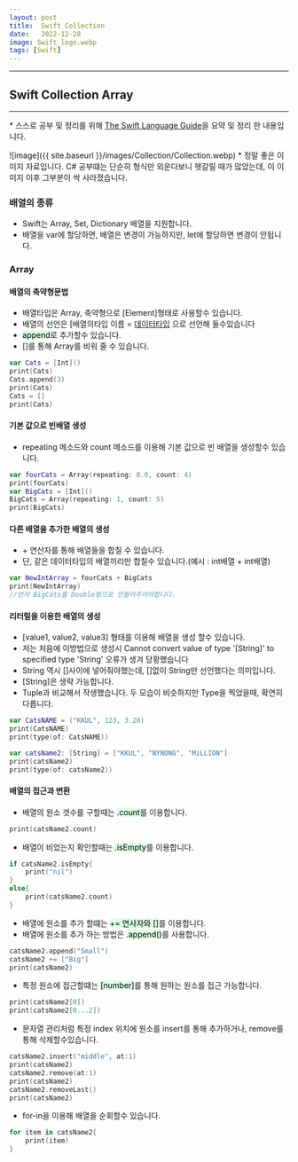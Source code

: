 ```yaml
---
layout: post
title:  Swift Collection
date:   2022-12-28
image: Swift_logo.webp
tags: [Swift]
---
```


---
## Swift Collection Array
---
\* 스스로 공부 및 정리를 위해 [The Swift Language Guide](https://jusung.gitbook.io/the-swift-language-guide/)을 요약 및 정리 한 내용입니다. 


![image]({{ site.baseurl }}/images/Collection/Collection.webp)
\* 정말 좋은 이미지 자료입니다. C# 공부떄는 단순히 형식만 외운다보니 헷갈릴 때가 많았는데, 이 이미지 이후 그부분이 싹 사라졌습니다.

### 배열의 종류
   - Swift는 Array, Set, Dictionary 배열을 지원합니다.
   - 배열을 var에 할당하면, 배열은 변경이 가능하지만, let에 할당하면 변경이 안됩니다.

### Array
#### 배열의 축약형문법
   - 배열타입은 Array, 축약형으로 [Element]형태로 사용할수 있습니다.
   - 배열의 선언은 [배열의타입 이름 = [데이터타입]() 으로 선언해 둘수있습니다
   - <mark style='background-color: #dcffe4'>append</mark>로 추가할수 있습니다.
   - []를 통해 Array를 비워 줄 수 있습니다.

```swift
var Cats = [Int]()
print(Cats)
Cats.append(3)
print(Cats)
Cats = []
print(Cats)
```

#### 기본 값으로 빈배열 생성
   - repeating 메소드와 count 메소드를 이용해 기본 값으로 빈 배열을 생성할수 있습니다.

```swift
var fourCats = Array(repeating: 0.0, count: 4)
print(fourCats)
var BigCats = [Int]()
BigCats = Array(repeating: 1, count: 5)
print(BigCats)
```

#### 다른 배열을 추가한 배열의 생성
   - \+ 연산자를 통해 배열들을 합칠 수 있습니다.
   - 단, 같은 데이터타입의 배열끼리만 합칠수 있습니다.(예시 : int배열 + int배열)

```swift
var NewIntArray = fourCats + BigCats
print(NewIntArray)
//먼저 BigCats를 Double형으로 만들어주어야합니다. 
```

#### 리터럴을 이용한 배열의 생성
   - [value1, value2, value3] 형태를 이용해 배열을 생성 할수 있습니다.
   - 저는 처음에 이방법으로 생성시 Cannot convert value of type '[String]' to specified type 'String' 오류가 생겨 당황했습니다
   - String 역시 []사이에 넣어줘야했는데, []없이 String만 선언했다는 의미입니다.
   - [String]은 생략 가능합니다.
   - Tuple과 비교해서 작생했습니다. 두 모습이 비슷하지만 Type을 찍었을때, 확연히 다릅니다.

```swift
var CatsNAME = ("KKUL", 123, 3.20)
print(CatsNAME)
print(type(of: CatsNAME))

var catsName2: [String] = ["KKUL", "NYNONG", "MiLLION"]
print(catsName2)
print(type(of: catsName2))
``` 

#### 배열의 접근과 변환
   - 배열의 원소 갯수를 구할때는 <mark style='background-color: #dcffe4'>.count</mark>를 이용합니다.

```swift
print(catsName2.count)
```

   - 배열이 비었는지 확인할때는 <mark style='background-color: #dcffe4'>.isEmpty</mark>를 이용합니다.

```swift
if catsName2.isEmpty{
    print("nil")
}
else{
    print(catsName2.count)
}
```

   - 배열에 원소를 추가 할떄는 <mark style='background-color: #dcffe4'>+= 연사자와 []</mark>를 이용합니다.
   - 배열에 원소를 추가 하는 방법은 <mark style='background-color: #dcffe4'>.append()</mark>를 사용합니다.

```swift
catsName2.append("Small")
catsName2 += ["Big"]
print(catsName2)
```

   - 특정 원소에 접근할떄는 <mark style='background-color: #dcffe4'>[number]</mark>를 통해 원하는 원소를 접근 가능합니다.

```swift
print(catsName2[0])
print(catsName2[0...2])
```

   - 문자열 관리처럼 특정 index 위치에 원소를 insert를 통해 추가하거나, remove를 통해 삭제할수있습니다.

```swift
catsName2.insert("middle", at:1)
print(catsName2)
catsName2.remove(at:1)
print(catsName2)
catsName2.removeLast()
print(catsName2)
```

   - for-in을 이용해 배열을 순회할수 있습니다.

```swift
for item in catsName2{
    print(item)
}
```